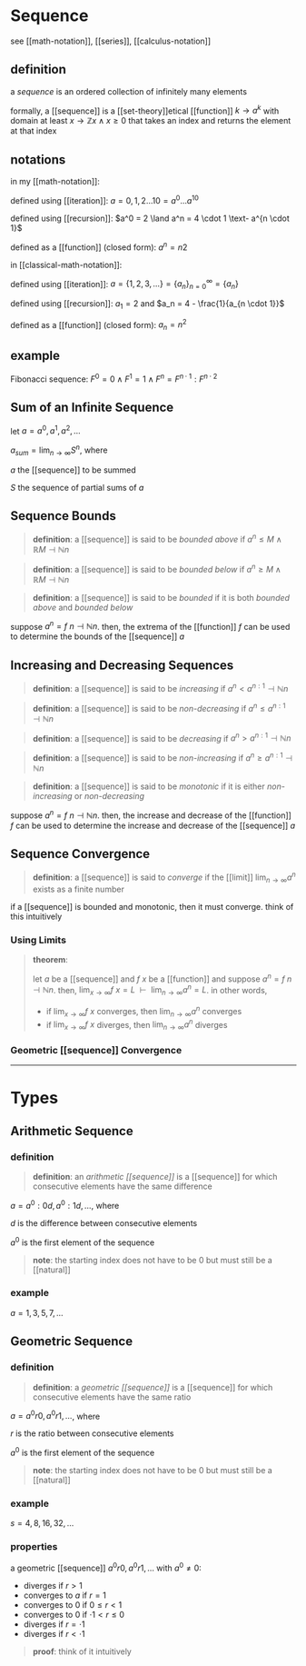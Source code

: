 # Sequence

see [[math-notation]], [[series]], [[calculus-notation]]

## definition

a _sequence_ is an ordered collection of infinitely many elements

formally, a [[sequence]] is a [[set-theory]]etical [[function]] $k \rightarrow a^k$ with domain at least $x \rightarrow \mathbb Z x \land x \ge 0$ that takes an index and returns the element at that index

## notations

in my [[math-notation]]:

defined using [[iteration]]: $a = 0, 1, 2 \dots 10 = a^0 \dots a^{10}$

defined using [[recursion]]: $a^0 = 2 \land a^n = 4 \cdot 1 \text- a^{n \cdot 1}$

defined as a [[function]] (closed form): $a^n = n2$

in [[classical-math-notation]]:

defined using [[iteration]]: $a = \lbrace 1, 2, 3, \dots \rbrace = \lbrace a_n \rbrace_{n = 0}^{\infty} = \lbrace a_n \rbrace$

defined using [[recursion]]: $a_1 = 2$ and $a_n = 4 - \frac{1}{a_{n \cdot 1}}$

defined as a [[function]] (closed form): $a_n = n^2$

## example

Fibonacci sequence: $F^0 = 0 \land F^1 = 1 \land F^n = F^{n \cdot 1} : F^{n \cdot 2}$

## Sum of an Infinite Sequence

let $a = a^0, a^1, a^2, \dots$

$a_{sum} = \lim_{n \to \infty} S^n$, where

$a$ the [[sequence]] to be summed

$S$ the sequence of partial sums of $a$

## Sequence Bounds

> **definition**: a [[sequence]] is said to be _bounded above_ if $a^n \le M \land \mathbb R M \dashv \mathbb N n$

> **definition**: a [[sequence]] is said to be _bounded below_ if $a^n \ge M \land \mathbb R M \dashv \mathbb N n$

> **definition**: a [[sequence]] is said to be _bounded_ if it is both _bounded above_ and _bounded below_

suppose $a^n = f\ n \dashv \mathbb N n$. then, the extrema of the [[function]] $f$ can be used to determine the bounds of the [[sequence]] $a$

## Increasing and Decreasing Sequences

> **definition**: a [[sequence]] is said to be _increasing_ if $a^n < a^{n : 1} \dashv \mathbb N n$

> **definition**: a [[sequence]] is said to be _non-decreasing_ if $a^n \le a^{n : 1} \dashv \mathbb N n$

> **definition**: a [[sequence]] is said to be _decreasing_ if $a^n > a^{n : 1} \dashv \mathbb N n$

> **definition**: a [[sequence]] is said to be _non-increasing_ if $a^n \ge a^{n : 1} \dashv \mathbb N n$

> **definition**: a [[sequence]] is said to be _monotonic_ if it is either _non-increasing_ or _non-decreasing_

suppose $a^n = f\ n \dashv \mathbb N n$. then, the increase and decrease of the [[function]] $f$ can be used to determine the increase and decrease of the [[sequence]] $a$

## Sequence Convergence

> **definition**: a [[sequence]] is said to _converge_ if the [[limit]] $\lim_{n \to \infty} a^n$ exists as a finite number

if a [[sequence]] is bounded and monotonic, then it must converge. think of this intuitively

### Using Limits

> **theorem**:
>
> let $a$ be a [[sequence]] and $f\ x$ be a [[function]] and suppose $a^n = f\ n \dashv \mathbb N n$. then, $\lim_{x \to \infty} f\ x = L\ \ \vdash\ \ \lim_{n \to \infty} a^n = L$. in other words,
>
> - if $\lim_{x \to \infty} f\ x$ converges, then $\lim_{n \to \infty} a^n$ converges
> - if $\lim_{x \to \infty} f\ x$ diverges, then $\lim_{n \to \infty} a^n$ diverges

### Geometric [[sequence]] Convergence

---

# Types

## Arithmetic Sequence

### definition

> **definition**: an _arithmetic [[sequence]]_ is a [[sequence]] for which consecutive elements have the same difference

$a = a^0 : 0d, a^0 : 1d, \dots$, where

$d$ is the difference between consecutive elements

$a^0$ is the first element of the sequence

> **note**: the starting index does not have to be $0$ but must still be a [[natural]]

### example

$a = 1, 3, 5, 7, \dots$

## Geometric Sequence

### definition

> **definition**: a _geometric [[sequence]]_ is a [[sequence]] for which consecutive elements have the same ratio

$a = a^0r0, a^0r1, \dots$, where

$r$ is the ratio between consecutive elements

$a^0$ is the first element of the sequence

> **note**: the starting index does not have to be $0$ but must still be a [[natural]]

### example

$s = 4, 8, 16, 32, \dots$

### properties

a geometric [[sequence]] $a^0r0, a^0r1, \dots$ with $a^0 \ne 0$:

- diverges if $r > 1$
- converges to $a$ if $r = 1$
- converges to $0$ if $0 \le r < 1$
- converges to $0$ if $\cdot 1 < r \le 0$
- diverges if $r = \cdot 1$
- diverges if $r < \cdot 1$

> **proof**: think of it intuitively
